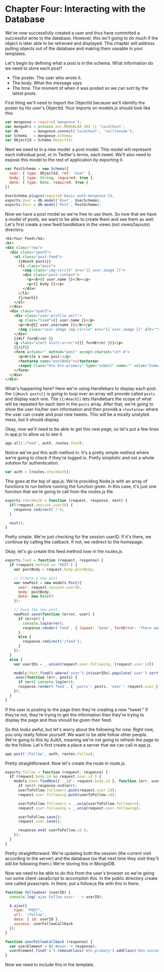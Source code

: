 # Chapter Four: Interacting with the Database

We've now successfully created a user and thus have committed a successful write to the database. However, this isn't going to do much if the object is later able to be retrieved and displayed. This chapter will address pulling objects out of the database and making them useable in your templates.

Let's begin by defining what a post is in the schema. What information do we need to store each post?
- The poster. The user who wrote it.
- The body. What the message says
- The time. The moment of when it was posted so we can sort by the latest posts.

First thing we'll need to import the ObjectId because we'll identify the poster by his user's ObjectId. Your imports on models.js should look like this:
```javascript
var mongoose = require('mongoose');
var mongoUri = process.env.MONGOLAB_URI || 'localhost';
var db       = mongoose.connect('localhost', 'nulltonode');
var Schema   = mongoose.Schema;
var ObjectId = Schema.ObjectId;
```

Next we need to in a new model: a post model. This model will represent each individual post, or in Twitter's terms, each tweet. We'll also need to expose this model to the rest of application by exporting it.

```javascript
var PostSchema = new Schema({
  user: { type: ObjectId, ref: 'User' },
  body: { type: String, required: true },
  date: { type: Date, required: true }
})

UserSchema.plugin(require('basic-auth-mongoose'));
exports.User = db.model('User', UserSchema);
exports.Post = db.model('Post', PostSchema);
```

Now we have a post model so we're free to use them. So now that we have a model of posts, we want to be able to create them and see them as well. Let's first create a new feed.handlebars in the views (not views/layouts) directory.

```html
<h1>Your Feed</h1>
<hr>
<div class="row">
  <div class="span5">
    <ul class="post-feed">
      {{#each posts}}
      <li class="post">
        <img class="img-circle" src="{{ user.image }}">
        <div class="post-content">
          <p><b>{{ user.name }}</b></p>
          <p>{{ body }}</p>
        </div>
      </li>
      {{/each}}
    </ul>
  </div>
  <div class="span3">
    <div class="user-profile well">
      <p class="lead">{{ user.name }}</p>
      <p><b>@{{ user.username }}</b></p>
      <img class="user-image img-circle" src="{{ user.image }}" alt="">
    </div>
    {{#if formError }}
    <p class="alert alert-error">{{{ formError }}}</p>
    {{/if}}
    <form action="" method="post" accept-charset="utf-8">
      <p>Write a new post:</p>
      <textarea name="postBody"></textarea>
      <input class="btn btn-primary" type="submit" name="" value="Submit">
    </form>
  </div>
</div>
```

What's happening here? Here we're using Handlebars to display each post. the `{{#each posts}}` is going to loop over an array will provide called `posts` and display each one. The `{{/#each}}` lets Handlebars the scope of what will be repeated for each item in the `posts` array. After that, we're going to show the user his/her own information and then provide a `<textarea>` where the user can create and post new tweets. This will be a mostly unstyled mess, but it should display.

Okay, now we'll need to be able to get this new page, so let's put a few lines in app.js to allow us to see it.

```javascript
app.all('/feed', auth, routes.feed);
```

Notice we've put this auth method in. It's a pretty simple method where we're going to check if they're logged in. Pretty simplistic and not a whole solution for authentication.

```javascript
var auth = [routes.checkAuth];
```

This goes at the top of app.js. We're providing Node.js with an array of functions to run before running the function given. In this case, it's just one function that we're going to call from the routes.js file.

```javascript
exports.checkAuth = function (request, response, next) {
  if(!request.session.userID) {
    response.redirect('/');
  }

  next();
}
```
Pretty simple. We're just checking for the session userID. If it's there, we continue by calling the callback. If not, we redirect to the homepage.

Okay, let's go create this feed method now in the routes.js

```javascript
exports.feed = function (request, response) {
  if (request.method == 'POST') {
    var postBody = request.body.postBody;

    // Create a new post
    var newPost = new models.Post({
      user: request.session.userID,
      body: postBody,
      date: new Date()
    });

    // Save the new post.
    newPost.save(function (error, user) {
      if (error) {
        console.log(error);
        response.render('feed', { layout: 'base', formError: 'There was an error creating your post.' });
      }
      else {
        response.redirect('/feed');
      }
    });
  }
  else {
    var userIDs = _.union(request.user.following, [request.user.id])

    models.Post.find().where('user').in(userIDs).populate('user').sort('-date')
    .exec(function (err, posts) {
      if (err) console.log(err);
      response.render('feed', { 'posts': posts, 'user': request.user });
    });
  }
}
```

If the user is posting to the page then they're creating a new "tweet." If they're not, they're trying to get the information then they're trying to display the page and thus should be given their feed.

So this looks awful, but let's worry about the following for now. Right now, you only really follow yourself. We want to be able follow other people. We're going to this by AJAX, meaning we're not going to refresh the page to do the follow. Let's first create a place a server that we can call in app.js.

```javascript
app.post('/follow', auth, routes.follow);
```

Pretty straightforward. Now let's create the route in route.js.

```javascript
exports.follow = function (request, response) {
  if (request.body.id && request.user.id ) {
    models.User.findOne({ '_id': request.body.id }, function (err, userToFollow) {
      if (err) response.end(err);
      userToFollow.followers.push(request.user.id);
      request.user.following.push(userToFollow.id);

      userToFollow.followers = _.uniq(userToFollow.followers);
      request.user.following = _.uniq(request.user.following);

      userToFollow.save();
      request.user.save();

      response.end( userToFollow.id );
    });
  }
}
```

Pretty straightforward. We're updating both the session (the current visit according to the server) and the database (so that next time they visit they'll still be following them.) We're storing this in MongoDB.

Now we need to be able to do this from the user's browser so we're going run some client-JavaScript to accomplish this. In the public directory create one called javascripts. In there, put a follow.js file with this in there.

```javascript
function followUser (userID) {
  console.log('ajax Follow user: ' + userID);

  $.ajax({
    type: "POST",
    url: '/follow',
    data: { id: userID },
    success: userFollowCallback
  });
}

function userFollowCallback (response) {
  var userElement = $('#user-'+ response);
  userElement.find('a').removeClass('btn-primary').addClass('btn-success').html('<i class="icon-white icon-check"></i>&nbsp; Following');
}
```

Now we need to include this in the template.


